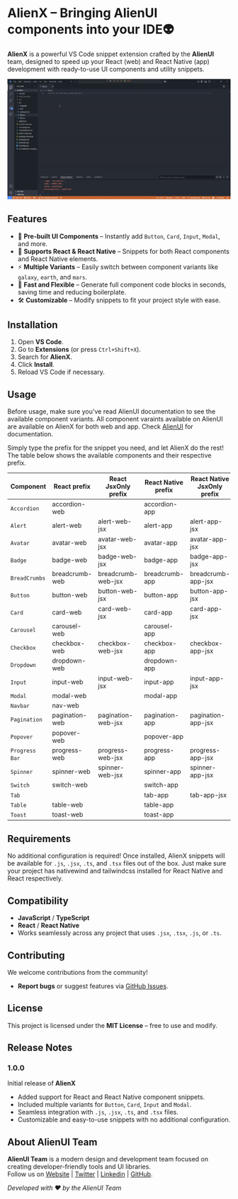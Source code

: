 # AlienX – Bringing AlienUI components into your IDE👽

**AlienX** is a powerful VS Code snippet extension crafted by the **AlienUI** team, designed to speed up your React (web) and React Native (app) development with ready-to-use UI components and utility snippets.

![Tutorial Video](alienx.gif)

## Features

- 🚀 **Pre-built UI Components** – Instantly add `Button`, `Card`, `Input`, `Modal`, and more.
- 🧩 **Supports React & React Native** – Snippets for both React components and React Native elements.
- ⚡ **Multiple Variants** – Easily switch between component variants like `galaxy`, `earth`, and `mars`.
- 🔄 **Fast and Flexible** – Generate full component code blocks in seconds, saving time and reducing boilerplate.
- 🛠️ **Customizable** – Modify snippets to fit your project style with ease.

## Installation

1. Open **VS Code**.
2. Go to **Extensions** (or press `Ctrl+Shift+X`).
3. Search for **AlienX**.
4. Click **Install**.
5. Reload VS Code if necessary.

## Usage

Before usage, make sure you've read AlienUI documentation to see the available component variants. All component varaints available on AlienUI are available on AlienX for both web and app. Check [AlienUI](https://alienui.vercel.app) for documentation.

Simply type the prefix for the snippet you need, and let AlienX do the rest!
The table below shows the available components and their respective prefix.

| **Component**  | **React prefix** | **React JsxOnly prefix** | **React Native prefix** | **React Native JsxOnly prefix** |
| -------------- | ---------------- | ------------------------ | ----------------------- | ------------------------------- |
| `Accordion`    | accordion-web    |                          | accordion-app           |                                 |
| `Alert`        | alert-web        | alert-web-jsx            | alert-app               | alert-app-jsx                   |
| `Avatar`       | avatar-web       | avatar-web-jsx           | avatar-app              | avatar-app-jsx                  |
| `Badge`        | badge-web        | badge-web-jsx            | badge-app               | badge-app-jsx                   |
| `BreadCrumbs`  | breadcrumb-web   | breadcrumb-web-jsx       | breadcrumb-app          | breadcrumb-app-jsx              |
| `Button`       | button-web       | button-web-jsx           | button-app              | button-app-jsx                  |
| `Card`         | card-web         | card-web-jsx             | card-app                | card-app-jsx                    |
| `Carousel`     | carousel-web     |                          | carousel-app            |                                 |
| `Checkbox`     | checkbox-web     | checkbox-web-jsx         | checkbox-app            | checkbox-app-jsx                |
| `Dropdown`     | dropdown-web     |                          | dropdown-app            |                                 |
| `Input`        | input-web        | input-web-jsx            | input-app               | input-app-jsx                   |
| `Modal`        | modal-web        |                          | modal-app               |                                 |
| `Navbar`       | nav-web          |                          |                         |                                 |
| `Pagination`   | pagination-web   | pagination-web-jsx       | pagination-app          | pagination-app-jsx              |
| `Popover`      | popover-web      |                          | popover-app             |                                 |
| `Progress Bar` | progress-web     | progress-web-jsx         | progress-app            | progress-app-jsx                |
| `Spinner`      | spinner-web      | spinner-web-jsx          | spinner-app             | spinner-app-jsx                 |
| `Switch`       | switch-web       |                          | switch-app              |                                 |
| `Tab`          |                  |                          | tab-app                 | tab-app-jsx                     |
| `Table`        | table-web        |                          | table-app               |                                 |
| `Toast`        | toast-web        |                          | toast-app               |                                 |

## Requirements

No additional configuration is required! Once installed, AlienX snippets will be available for `.js`, `.jsx`, `.ts`, and `.tsx` files out of the box.
Just make sure your project has nativewind and tailwindcss installed for React Native and React respectively.

## Compatibility

- **JavaScript** / **TypeScript**
- **React** / **React Native**
- Works seamlessly across any project that uses `.jsx`, `.tsx`, `.js`, or `.ts`.

## Contributing

We welcome contributions from the community!

- **Report bugs** or suggest features via [GitHub Issues](https://github.com/khaymanii/AlienUI/issues).

## License

This project is licensed under the **MIT License** – free to use and modify.

## Release Notes

### 1.0.0

Initial release of **AlienX**

- Added support for React and React Native component snippets.
- Included multiple variants for `Button`, `Card`, `Input` and `Modal`.
- Seamless integration with `.js`, `.jsx`, `.ts`, and `.tsx` files.
- Customizable and easy-to-use snippets with no additional configuration.

## About AlienUI Team

**AlienUI Team** is a modern design and development team focused on creating developer-friendly tools and UI libraries.  
Follow us on [Website](https://alienui.vercel.app) | [Twitter](https://x.com/alienui) | [Linkedin](https://linkedin.com/company/alien-ui) | [GitHub](https://github.com/khaymanii/alienui).

_Developed with ❤️ by the AlienUI Team_
